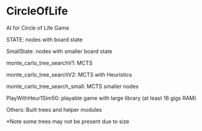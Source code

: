 # CircleOfLife
AI for Circle of Life Game


STATE: nodes with board state

SmallState: nodes with smaller board state

monte_carlo_tree_searchV1: MCTS

monte_carlo_tree_searchV2: MCTS with Heuristics

monte_carlo_tree_search_small: MCTS smaller nodes

PlayWithHeur1Sim50: playable game with large library (at least 16 gigs RAM)

Others: Built trees and helper modules

*Note some trees may not be present due to size